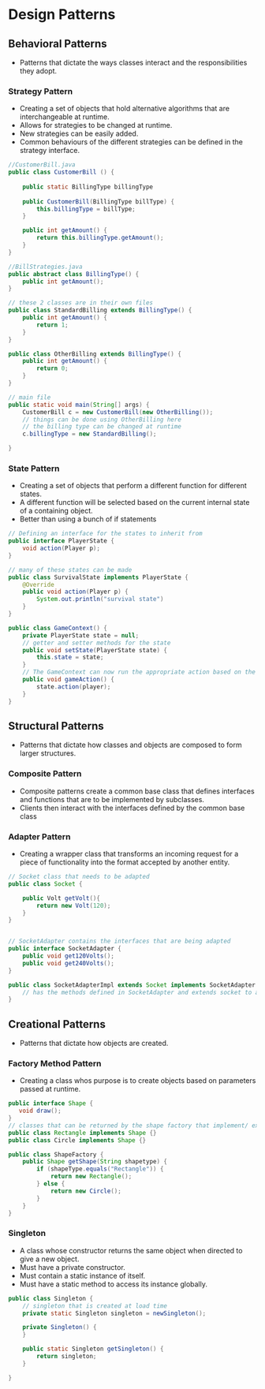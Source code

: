 # Design Patterns


## Behavioral Patterns
* Patterns that dictate the ways classes interact and the responsibilities they adopt.

### Strategy Pattern
* Creating a set of objects that hold alternative algorithms that are interchangeable at runtime.
* Allows for strategies to be changed at runtime.
* New strategies can be easily added.
* Common behaviours of the different strategies can be defined in the strategy interface.

```java
//CustomerBill.java
public class CustomerBill () {
    
    public static BillingType billingType
    
    public CustomerBill(BillingType billType) {
        this.billingType = billType;
    }

    public int getAmount() {
        return this.billingType.getAmount();
    }
}

//BillStrategies.java
public abstract class BillingType() {
    public int getAmount();
}

// these 2 classes are in their own files
public class StandardBilling extends BillingType() {
    public int getAmount() {
        return 1;
    }
}

public class OtherBilling extends BillingType() {
    public int getAmount() {
        return 0;
    }
}

// main file
public static void main(String[] args) {
    CustomerBill c = new CustomerBill(new OtherBilling());
    // things can be done using OtherBilling here
    // the billing type can be changed at runtime
    c.billingType = new StandardBilling();

}

```

### State Pattern
* Creating a set of objects that perform a different function for different states.
* A different function will be selected based on the current internal state of a containing object.
* Better than using a bunch of if statements

```java
// Defining an interface for the states to inherit from
public interface PlayerState {
    void action(Player p);
}

// many of these states can be made
public class SurvivalState implements PlayerState {
    @Override
    public void action(Player p) {
        System.out.println("survival state")
    }
}

public class GameContext() {
    private PlayerState state = null;
    // getter and setter methods for the state
	public void setState(PlayerState state) {
		this.state = state;
	}
    // The GameContext can now run the appropriate action based on the state
	public void gameAction() {
		state.action(player);
	}
}

```

## Structural Patterns
* Patterns that dictate how classes and objects are composed to form larger structures.

### Composite Pattern
* Composite patterns create a common base class that defines interfaces and functions that are to be implemented by subclasses.
* Clients then interact with the interfaces defined by the common base class

### Adapter Pattern
* Creating a wrapper class that transforms an incoming request for a piece of functionality into the format accepted by another entity.

```java
// Socket class that needs to be adapted
public class Socket {

	public Volt getVolt(){
		return new Volt(120);
	}
}


// SocketAdapter contains the interfaces that are being adapted
public interface SocketAdapter {
    public void get120Volts();
    public void get240Volts();
}

public class SocketAdapterImpl extends Socket implements SocketAdapter {
    // has the methods defined in SocketAdapter and extends socket to add adapters
}
```


## Creational Patterns
* Patterns that dictate how objects are created.

### Factory Method Pattern
* Creating a class whos purpose is to create objects based on parameters passed at runtime.

```java
public interface Shape {
   void draw();
}
// classes that can be returned by the shape factory that implement/ extend Shape
public class Rectangle implements Shape {}
public class Circle implements Shape {}

public class ShapeFactory {
    public Shape getShape(String shapetype) {
        if (shapeType.equals("Rectangle")) {
            return new Rectangle();
        } else {
            return new Circle();
        }
    }
}
```

### Singleton
* A class whose constructor returns the same object when directed to give a new object.
* Must have a private constructor.
* Must contain a static instance of itself.
* Must have a static method to access its instance globally.

```java
public class Singleton {
    // singleton that is created at load time
    private static Singleton singleton = newSingleton();

    private Singleton() {
    }

    public static Singleton getSingleton() {
        return singleton;
    }

}
```